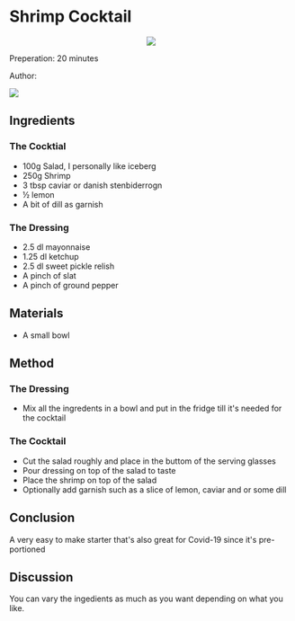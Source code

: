 # Shrimp Cocktail
<p align="center">
<img src="example.png" />
</p>

Preperation: 20 minutes

Author:

<a href="https://discord.com"><img src="https://img.shields.io/badge/Discord-Drillenissen%234268-25?style=for-the-badge&logo=discord" /> </a>  

## Ingredients
### The Cocktial
* 100g Salad, I personally like iceberg
* 250g Shrimp
* 3 tbsp caviar or danish stenbiderrogn
* ½ lemon
* A bit of dill as garnish

### The Dressing
* 2.5 dl mayonnaise
* 1.25 dl ketchup 
* 2.5 dl sweet pickle relish 
* A pinch of slat
* A pinch of ground pepper

## Materials
* A small bowl

## Method
### The Dressing
* Mix all the ingredents in a bowl and put in the fridge till it's needed for the cocktail

### The Cocktail
* Cut the salad roughly and place in the buttom of the serving glasses
* Pour dressing on top of the salad to taste
* Place the shrimp on top of the salad 
* Optionally add garnish such as a slice of lemon, caviar and or some dill

## Conclusion
A very easy to make starter that's also great for Covid-19 since it's pre-portioned

## Discussion
You can vary the ingedients as much as you want depending on what you like.

